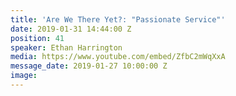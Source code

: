 ```yaml
---
title: 'Are We There Yet?: "Passionate Service"'
date: 2019-01-31 14:44:00 Z
position: 41
speaker: Ethan Harrington
media: https://www.youtube.com/embed/ZfbC2mWqXxA
message_date: 2019-01-27 10:00:00 Z
image: 
---
```


